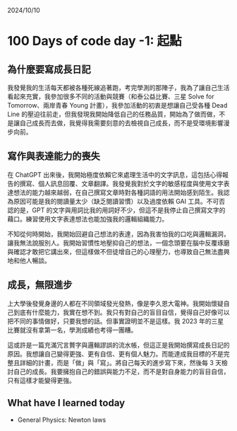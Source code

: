 2024/10/10
# 100 Days of code day -1: 起點

## 為什麼要寫成長日記
我發覺我的生活每天都被各種死線追著跑，考完學測的那陣子，我為了讓自己生活看起來充實，我參加很多不同的活動與競賽（和泰公益比賽、三星 Solve for Tomorrow、兩岸青春 Young 計畫），我參加活動的初衷是想讓自己受各種 Dead Line 的壓迫往前走，但我發現我開始降低自己的任務品質，開始為了做而做，不是讓自己成長而去做，我覺得我需要刻意的去檢視自己成長，而不是受環境影響漫步向前。

## 寫作與表達能力的喪失
在 ChatGPT 出來後，我開始極度依賴它來處理生活中的文字訊息，這包括心得報告的撰寫、個人訊息回覆、文章翻譯。我發覺我對於文字的敏感程度與使用文字表達想法的能力越來越弱，在自己撰寫文章時對各種詞語的用法開始感到陌生。我認為原因可能是我的閱讀量太少（缺乏閱讀習慣）以及過度依賴 GAI 工具。不可否認的是，GPT 的文字與用詞比我的用詞好不少，但這不是我停止自己撰寫文字的藉口。練習使用文字表達想法也能加強我的邏輯組織能力。

不知從何時開始，我開始回避自己想法的表達，因為我害怕我的口吃與邏輯漏洞，讓我無法說服別人。我開始習慣性地壓抑自己的想法，一個念頭要在腦中反覆琢磨與確認才敢把它講出來，但這樣做不但徒增自己的心理壓力，也導致自己無法盡興地和他人暢談。

## 成長，無限進步
上大學後發覺身邊的人都在不同領域發光發熱，像是李久恩大電神。我開始懷疑自己到底有什麼能力，我實在想不到。我只有對自己的盲目自信，覺得自己好像可以把不同的事情做好，只要我想的話。但事實證明並不是這樣。我 2023 年的三星比賽就沒有拿第一名，學測成績也考得一團糟。

這或許是一篇充滿冗言贅字與邏輯謬誤的流水帳，但這正是我開始撰寫成長日記的原因。我想讓自己變得更強、更有自信、更有個人魅力。而能達成我目標的不是完整且詳細的計畫，而是「做」與「寫」。將自己每天的進步寫下來，然後每 3 天檢討自己的成長。我要擁抱自己的錯誤與能力不足，而不是對自身能力的盲目自信，只有這樣才能變得更強。

## What have I learned today
- General Physics: Newton laws